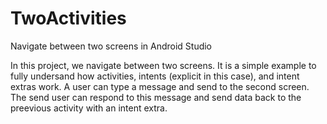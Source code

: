 # TwoActivities
Navigate between two screens in Android Studio

In this project, we navigate between two screens. It is a simple example to fully undersand how activities, intents (explicit in this case), and intent extras work. 
A user can type a message and send to the second screen. 
The send user can respond to this message and send data back to the preevious activity with an intent extra. 
